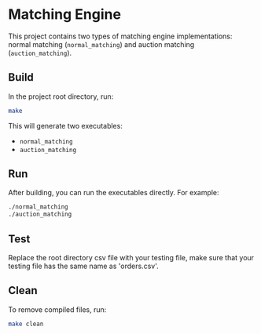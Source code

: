 # Matching Engine

This project contains two types of matching engine implementations: normal matching (`normal_matching`) and auction matching (`auction_matching`).

## Build

In the project root directory, run:

```bash
make
```

This will generate two executables:
- `normal_matching`
- `auction_matching`

## Run

After building, you can run the executables directly. For example:

```bash
./normal_matching
./auction_matching
```

## Test

Replace the root directory csv file with your testing file, make sure that your testing file has the same name as 'orders.csv'.

## Clean

To remove compiled files, run:

```bash
make clean
```



